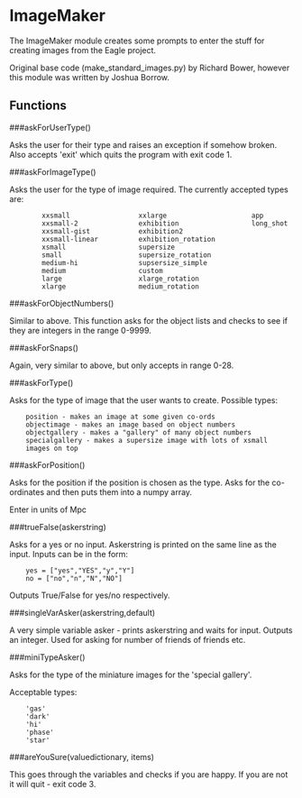ImageMaker
==========

The ImageMaker module creates some prompts to enter the stuff for creating images from the Eagle project.

Original base code (make\_standard\_images.py) by Richard Bower, however
this module was written by Joshua Borrow.

Functions
---------

###askForUserType()

Asks the user for their type and raises an exception if somehow
broken. Also accepts 'exit' which quits the program with exit code 1.

###askForImageType()

Asks the user for the type of image required. The currently accepted
types are:
```
		xxsmall 				xxlarge 			        app
		xxsmall-2 				exhibition  				long_shot
		xxsmall-gist 			exhibition2
		xxsmall-linear 	   	    exhibition_rotation
		xsmall 					supersize
		small					supersize_rotation
		medium-hi 				supsersize_simple
		medium 					custom
		large 					xlarge_rotation
		xlarge 				   	medium_rotation
```

###askForObjectNumbers()

Similar to above. This function asks for the object lists and checks
to see if they are integers in the range 0-9999.

###askForSnaps()

Again, very similar to above, but only accepts in range 0-28.

###askForType()

Asks for the type of image that the user wants to create. Possible
types:
```
    position - makes an image at some given co-ords
    objectimage - makes an image based on object numbers
    objectgallery - makes a "gallery" of many object numbers
    specialgallery - makes a supersize image with lots of xsmall
	images on top
```

###askForPosition()

Asks for the position if the position is chosen as the type. Asks for
the co-ordinates and then puts them into a numpy array.

Enter in units of Mpc

###trueFalse(askerstring)

Asks for a yes or no input. Askerstring is printed on the same line
as the input. Inputs can be in the form:

```
	yes = ["yes","YES","y","Y"]
	no = ["no","n","N","NO"]
```

Outputs True/False for yes/no respectively.


###singleVarAsker(askerstring,default)

A very simple variable asker - prints askerstring and waits for input.
Outputs an integer. Used for asking for number of friends of friends etc.

###miniTypeAsker()

Asks for the type of the miniature images for the 'special gallery'.

Acceptable types:

```
	'gas'
	'dark'
	'hi'
	'phase'
	'star'
```

###areYouSure(valuedictionary, items)

This goes through the variables and checks if you are happy. If you are not
it will quit - exit code 3.

